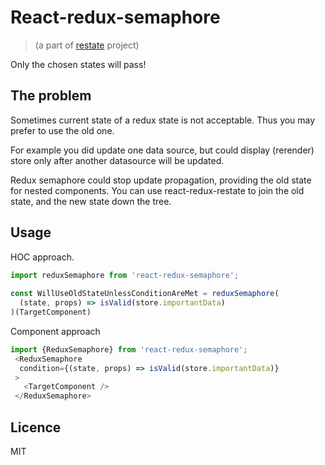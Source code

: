 # React-redux-semaphore
> (a part of [restate](https://github.com/theKashey/restate) project)

Only the chosen states will pass!  

## The problem

Sometimes current state of a redux state is not acceptable. Thus you may prefer to use the old one.

For example you did update one data source, but could display (rerender) store only after another datasource will be updated.

Redux semaphore could stop update propagation, providing the old state for nested components. 
You can use react-redux-restate to join the old state, and the new state down the tree.

## Usage

HOC approach.
```js
import reduxSemaphore from 'react-redux-semaphore';
 
const WillUseOldStateUnlessConditionAreMet = reduxSemaphore(
  (state, props) => isValid(store.importantData)
)(TargetComponent)
```

Component approach
```js
import {ReduxSemaphore} from 'react-redux-semaphore';
 <ReduxSemaphore
  condition={(state, props) => isValid(store.importantData)}
 >
   <TargetComponent />
 </ReduxSemaphore>
```

## Licence

MIT

